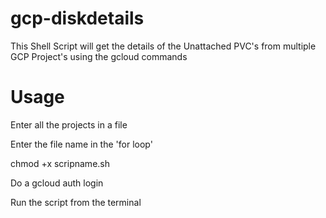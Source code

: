 # gcp-diskdetails
This Shell Script will get the details of the Unattached PVC's from multiple GCP Project's using the gcloud commands 

# Usage

Enter all the projects in a file

Enter the file name in the 'for loop'

chmod +x scripname.sh

Do a gcloud auth login 

Run the script from the terminal
